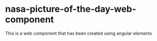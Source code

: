 # nasa-picture-of-the-day-web-component
This is a web component that has been created using angular elements
